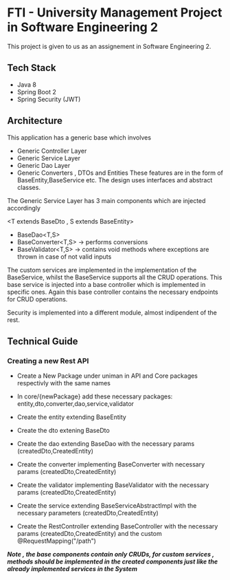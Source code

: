 # FTI - University Management Project in Software Engineering 2

This project is given to us as an assignement in Software Engineering 2.

## Tech Stack
- Java 8
- Spring Boot 2
- Spring Security (JWT)

## Architecture

This application has a generic base which involves 
- Generic Controller Layer
- Generic Service Layer
- Generic Dao Layer
- Generic Converters , DTOs and Entities 
These features are in the form of BaseEntity,BaseService etc. The design uses
  interfaces and abstract classes.
  
The Generic Service Layer has 3 main components which are injected accordingly 

<T extends BaseDto , S extends BaseEntity>
- BaseDao<T,S>
- BaseConverter<T,S> -> performs conversions
- BaseValidator<T,S> -> contains void methods where exceptions are thrown in case of not valid inputs

The custom services are implemented in the implementation of the BaseService, whilst 
the BaseService supports all the CRUD operations. This base service is injected into a 
base controller which is implemented in specific ones. Again this base controller contains
the necessary endpoints for CRUD operations.

Security is implemented into a different module, almost indipendent of the rest.

## Technical Guide 

### Creating a new Rest API

- Create a New Package under uniman in API and Core packages respectivly with the same names
- In core/{newPackage} add these necessary packages: entity,dto,converter,dao,service,validator
- Create the entity extending BaseEntity
- Create the dto extening BaseDto
- Create the dao extending BaseDao with the necessary params (createdDto,CreatedEntity)
- Create the converter implementing BaseConverter with necessary params (createdDto,CreatedEntity)
- Create the validator implementing BaseValidator with the necessary params (createdDto,CreatedEntity)
- Create the service extending BaseServiceAbstractImpl with the necessary parameters (createdDto,CreatedEntity)

- Create the RestController extending BaseController with the necessary params (createdDto,CreatedEntity) and the custom @RequestMapping("/path")

_**Note , the base components contain only CRUDs, for custom services , methods should be implemented in the created components
just like the already implemented services in the System**_